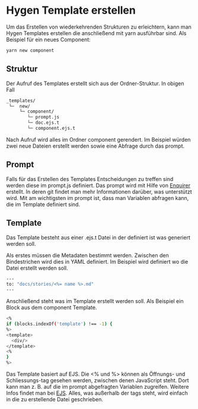 # Hygen Template erstellen

Um das Erstellen von wiederkehrenden Strukturen zu erleichtern, kann man Hygen Templates erstellen die anschließend mit yarn ausführbar sind. Als Beispiel für ein neues Component:

```bash
yarn new component
```

## Struktur

Der Aufruf des Templates erstellt sich aus der Ordner-Struktur. In obigen Fall

```bash
_templates/
 └─  new/
     └─ component/
	 	└─ prompt.js
		└─ doc.ejs.t
		└─ component.ejs.t
```

Nach Aufruf wird alles im Ordner component gerendert. Im Beispiel würden zwei neue Dateien erstellt werden sowie eine Abfrage durch das prompt.

## Prompt

Falls für das Erstellen des Templates Entscheidungen zu treffen sind werden diese im prompt.js definiert. Das prompt wird mit Hilfe von [Enquirer](https://github.com/enquirer/enquirer "Enquirer Github") erstellt. In deren git findet man mehr Informationen darüber, was unterstützt wird. Mit am wichtigsten im prompt ist, dass man Variablen abfragen kann, die im Template definiert sind.

## Template

Das Template besteht aus einer .ejs.t Datei in der definiert ist was generiert werden soll.

Als erstes müssen die Metadaten bestimmt werden. Zwischen den Bindestrichen wird dies in YAML definiert. Im Beispiel wird definiert wo die Datei erstellt werden soll.

```bash
---
to: "docs/stories/<%= name %>.md"
---
```

Anschließend steht was im Template erstellt werden soll. Als Beispiel ein Block aus dem component Template.

```bash
<%
if (blocks.indexOf('template') !== -1) {
%>
<template>
  <div/>
</template>
<%
}
%>
```

Das Template basiert auf EJS. Die <% und %> können als Öffnungs- und Schliessungs-tag gesehen werden, zwischen denen JavaScript steht. Dort kann man z. B. auf die im prompt abgefragten Variablen zugreifen. Weitere Infos findet man bei [EJS](https://ejs.co/ "EJS hompage"). Alles, was außerhalb der tags steht, wird einfach in die zu erstellende Datei geschrieben.
